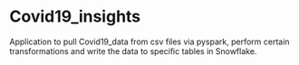 # Covid19_insights
Application to pull Covid19_data from csv files via pyspark, perform certain transformations and write the data to specific tables in Snowflake.
